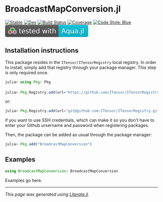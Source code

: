 # BroadcastMapConversion.jl

[![Stable](https://img.shields.io/badge/docs-stable-blue.svg)](https://ITensor.github.io/BroadcastMapConversion.jl/stable/)
[![Dev](https://img.shields.io/badge/docs-dev-blue.svg)](https://ITensor.github.io/BroadcastMapConversion.jl/dev/)
[![Build Status](https://github.com/ITensor/BroadcastMapConversion.jl/actions/workflows/Tests.yml/badge.svg?branch=main)](https://github.com/ITensor/BroadcastMapConversion.jl/actions/workflows/Tests.yml?query=branch%3Amain)
[![Coverage](https://codecov.io/gh/ITensor/BroadcastMapConversion.jl/branch/main/graph/badge.svg)](https://codecov.io/gh/ITensor/BroadcastMapConversion.jl)
[![Code Style: Blue](https://img.shields.io/badge/code%20style-blue-4495d1.svg)](https://github.com/invenia/BlueStyle)
[![Aqua](https://raw.githubusercontent.com/JuliaTesting/Aqua.jl/master/badge.svg)](https://github.com/JuliaTesting/Aqua.jl)

## Installation instructions

This package resides in the `ITensor/ITensorRegistry` local registry.
In order to install, simply add that registry through your package manager.
This step is only required once.
```julia
julia> using Pkg: Pkg

julia> Pkg.Registry.add(url="https://github.com/ITensor/ITensorRegistry")
```
or:
```julia
julia> Pkg.Registry.add(url="git@github.com:ITensor/ITensorRegistry.git")
```
if you want to use SSH credentials, which can make it so you don't have to enter your Github ursername and password when registering packages.

Then, the package can be added as usual through the package manager:

```julia
julia> Pkg.add("BroadcastMapConversion")
```

## Examples

````julia
using BroadcastMapConversion: BroadcastMapConversion
````

Examples go here.

---

*This page was generated using [Literate.jl](https://github.com/fredrikekre/Literate.jl).*

